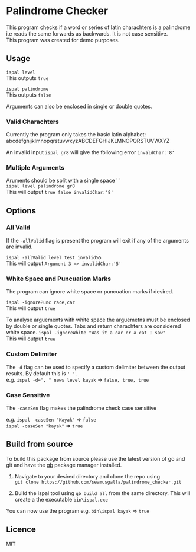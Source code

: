 # Palindrome Checker

This program checks if a word or series of latin charachters is a palindrome i.e reads the same forwards as backwards. It is not case sensitive.  
This program was created for demo purposes.

## Usage

``ispal level``  
This outputs `true`

``ispal palindrome``  
This outputs `false`

Arguments can also be enclosed in single or double quotes.

### Valid Charachters
Currently the program only takes the basic latin alphabet:  
abcdefghijklmnopqrstuvwxyzABCDEFGHIJKLMNOPQRSTUVWXYZ  

An invalid input `ispal gr8` will give the following error `invaldChar:'8'`

### Multiple Arguments
Aruments should be split with a single space ' '  
``ispal level palindrome gr8``  
This will output `true false invalidChar:'8'`

## Options

### All Valid
If the `-allValid` flag is present the program will exit if any of the arguments are invalid.

``ispal -allValid level test invalid55``  
This will output `Argument 3 => invalidChar:'5'`  

### White Space and Puncuation Marks
The program can ignore white space or puncuation marks if desired.

``ispal -ignorePunc race,car``  
This will output `true`

To analyse arguements with white space the arguemetns must be enclosed by double or single quotes. Tabs and return charachters are considered white space.
``ispal -ignoreWhite "Was it a car or a cat I saw"``  
This will output `true`

### Custom Delimiter
The `-d` flag can be used to specify a custom delimiter between the output results. By default this is `' '`.  
e.g.
`ispal -d=", " news level kayak` => `false, true, true`

### Case Sensitive
The `-caseSen` flag makes the palindrome check case sensitive

e.g.
`ispal -caseSen "Kayak"` => `false`  
`ispal -caseSen "kayak"` => `true`

## Build from source
To build this package from source please use the latest version of go and git and have the [gb](https://getgb.io) package manager installed.

1. Navigate to your desired directory and clone the repo using  
`git clone https://github.com/seamusgalla/palindrome_checker.git`

2. Build the ispal tool using  `gb build all` from the same directory.
This will create a the executable `bin\ispal.exe`

You can now use the program e.g. `bin\ispal kayak` => `true`

## Licence

MIT
